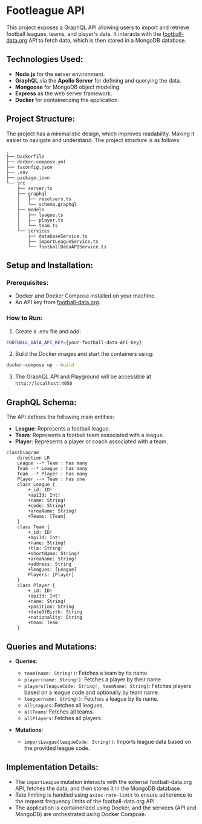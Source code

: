 
# Footleague API

This project exposes a GraphQL API allowing users to import and retrieve football leagues, teams, and player's data. It interacts with the [football-data.org](http://www.football-data.org/) API to fetch data, which is then stored in a MongoDB database.

## Technologies Used:
- **Node.js** for the server environment.
- **GraphQL** via the **Apollo Server** for defining and querying the data.
- **Mongoose** for MongoDB object modeling.
- **Express** as the web server framework.
- **Docker** for containerizing the application.

## Project Structure:
The project has a minimalistic design, which improves readability. Making it easier to navigate and understand. The project structure is as follows:
```
.
├── Dockerfile
├── docker-compose.yml
├── tsconfig.json
├── .env
├── package.json
└── src
    ├── server.ts
    ├── graphql
    │   ├── resolvers.ts
    │   └── schema.graphql
    ├── models
    │   ├── league.ts
    │   ├── player.ts
    │   └── team.ts
    └── services
        ├── databaseService.ts
        ├── importLeagueService.ts
        └── footballDataAPIService.ts
```

## Setup and Installation:

### Prerequisites:
- Docker and Docker Compose installed on your machine.
- An API key from [football-data.org](http://www.football-data.org/).

### How to Run:
1. Create a .env file and add:
  ```bash
  FOOTBALL_DATA_API_KEY={your-football-data-API-key}
  ```
2. Build the Docker images and start the containers using:
  ```bash
  docker-compose up --build
  ```
3. The GraphQL API and Playground will be accessible at `http://localhost:4050`

## GraphQL Schema:
The API defines the following main entities:
- **League**: Represents a football league.
- **Team**: Represents a football team associated with a league.
- **Player**: Represents a player or coach associated with a team.

```mermaid
classDiagram
    direction LR
    League --* Team : has many
    Team --* League : has many
    Team --* Player : has many
    Player --> Team : has one
    class League {
        +_id: ID!
        +apiId: Int!
        +name: String!
        +code: String!
        +areaName: String!
        +Teams: [Team]
    }
    class Team {
        +_id: ID!
        +apiId: Int!
        +name: String!
        +tla: String!
        +shortName: String!
        +areaName: String!
        +address: String
        +leagues: [League]
        Players: [Player]
    }
    class Player {
        +_id: ID!
        +apiId: Int!
        +name: String!
        +position: String
        +dateOfBirth: String
        +nationality: String
        +team: Team
    }
```

## Queries and Mutations:
- **Queries**:
  - `team(name: String!)`: Fetches a team by its name.
  - `player(name: String!)`: Fetches a player by their name.
  - `players(leagueCode: String!, teamName: String)`: Fetches players based on a league code and optionally by team name.
  - `league(name: String!)`: Fetches a league by its name.
  - `allLeagues`: Fetches all leagues.
  - `allTeams`: Fetches all teams.
  - `allPlayers`: Fetches all players.
  
- **Mutations**:
  - `importLeague(leagueCode: String!)`: Imports league data based on the provided league code.

## Implementation Details:
- The `importLeague` mutation interacts with the external football-data.org API, fetches the data, and then stores it in the MongoDB database.
- Rate limiting is handled using `axios-rate-limit` to ensure adherence to the request frequency limits of the football-data.org API.
- The application is containerized using Docker, and the services (API and MongoDB) are orchestrated using Docker Compose.

